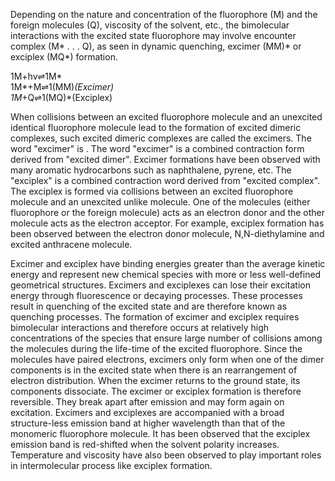  Depending on the nature and concentration of the fluorophore (M) and the foreign molecules (Q), viscosity of the solvent, etc., the bimolecular interactions with the excited state fluorophore may involve encounter complex (M* . . . Q), as seen in dynamic quenching, excimer (MM)* or exciplex (MQ*) formation.

1M+hv&#8652;1M*</br>
1M*+M&#8652;1(MM)*(Excimer)</br>
1M*+Q&#8652;1(MQ)*(Exciplex)</br>

When collisions between an excited fluorophore molecule and an unexcited identical fluorophore molecule lead to the formation of excited dimeric complexes, such excited dimeric complexes are called the excimers. The word "excimer" is . The word "excimer" is a combined contraction form derived from "excited dimer". Excimer formations have been observed with many aromatic hydrocarbons such as naphthalene, pyrene, etc. The "exciplex" is a combined contraction word derived from "excited complex". The exciplex is formed via collisions between an excited fluorophore molecule and an unexcited unlike molecule. One of the molecules (either fluorophore or the foreign molecule) acts as an electron donor and the other molecule acts as the electron acceptor. For example, exciplex formation has been observed between the electron donor molecule, N,N-diethylamine and excited anthracene molecule.

Excimer and exciplex have binding energies greater than the average kinetic energy and represent new chemical species with more or less well-defined geometrical structures. Excimers and exciplexes can lose their excitation energy through fluorescence or decaying processes. These processes result in quenching of the excited state and are therefore known as quenching processes. The formation of excimer and exciplex requires bimolecular interactions and therefore occurs at relatively high concentrations of the species that ensure large number of collisions among the molecules during the life-time of the excited fluorophore. Since the molecules have paired electrons, excimers only form when one of the dimer components is in the excited state when there is an rearrangement of electron distribution. When the excimer returns to the ground state, its components dissociate. The excimer or exciplex formation is therefore reversible. They break apart after emission and may form again on excitation. Excimers and exciplexes are accompanied with a broad structure-less emission band at higher wavelength than that of the monomeric fluorophore molecule. It has been observed that the exciplex emission band is red-shifted when the solvent polarity increases. Temperature and viscosity have also been observed to play important roles in intermolecular process like exciplex formation.
